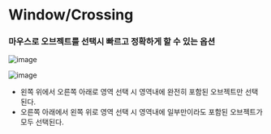 # Window/Crossing

### 마우스로 오브젝트를 선택시 빠르고 정확하게 할 수 있는 옵션

![image](https://github.com/SShinMJ/TIL/assets/82142527/eece99eb-f805-4f7c-84e2-4548be20d610)

![image](https://github.com/SShinMJ/TIL/assets/82142527/2fc8696e-727a-41c4-b38f-ec8a33c30b24)

- 왼쪽 위에서 오른쪽 아래로 영역 선택 시 영역내에 완전히 포함된 오브젝트만 선택된다.
- 오른쪽 아래에서 왼쪽 위로 영역 선택 시 영역내에 일부만이라도 포함된 오브젝트가 모두 선택된다.